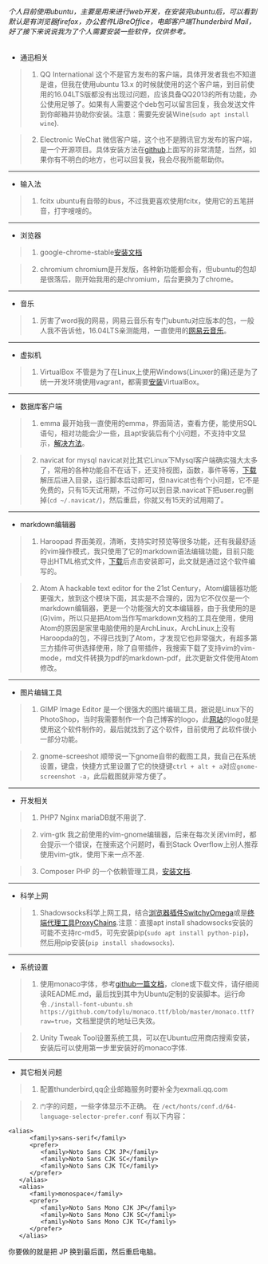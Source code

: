 ###### 个人目前使用ubuntu，主要是用来进行web开发，在安装完ubuntu后，可以看到默认是有浏览器firefox，办公套件LiBreOffice，电邮客户端Thunderbird Mail，好了接下来说说我为了个人需要安装一些软件，仅供参考。

* 通迅相关

> 1. QQ International 这个不是官方发布的客户端，具体开发者我也不知道是谁，但我在使用ubuntu 13.x 的时候就使用的这个客户端，到目前使用的16.04LTS版都没有出现过问题，应该具备QQ2013的所有功能，办公使用足够了。如果有人需要这个deb包可以留言回复，我会发送文件到你邮箱并协助你安装。注意：需要先安装Wine(`sudo apt install wine`).

> 2. Electronic WeChat 微信客户端，这个也不是腾讯官方发布的客户端，是一个开源项目。具体安装方法在[github](https://github.com/geeeeeeeeek/electronic-wechat)上面写的非常清楚，当然，如果你有不明白的地方，也可以回复我，我会尽我所能帮助你。

---
* 输入法

> 1. fcitx ubuntu有自带的ibus，不过我更喜欢使用fcitx，使用它的五笔拼音，打字嗖嗖的。

---
* 浏览器

> 1. google-chrome-stable[安装文档](http://wp.me/p87BY0-Le)

> 2. chromium chromium是开发版，各种新功能都会有，但ubuntu的包却是很落后，刚开始我用的是chromium，后台更换为了chrome。

---
* 音乐

> 1. 厉害了word我的网易，网易云音乐有专门ubuntu对应版本的包，一般人我不告诉他，16.04LTS亲测能用，一直使用的[网易云音乐](http://music.163.com/#/download)。

---
* 虚拟机

> 1. VirtualBox 不管是为了在Linux上使用Windows(Linuxer的痛)还是为了统一开发环境使用vagrant，都需要[安装](http://note.youdao.com/noteshare?id=a70dbdab37ee00f47d6b3d10e0332e56)VirtualBox。

---
* 数据库客户端

> 1. emma 最开始我一直使用的emma，界面简洁，查看方便，能使用SQL语句，相对功能会少一些，且apt安装后有个小问题，不支持中文显示，[解决方法](http://wp.me/p87BY0-i7)。

> 2. navicat for mysql navicat对比其它Linux下Mysql客户端确实强大太多了，常用的各种功能自不在话下，还支持视图，函数，事件等等，[下载](https://www.navicat.com.cn/download)解压后进入目录，运行脚本启动即可，但navicat也有个小问题，它不是免费的，只有15天试用期，不过你可以到目录.navicat下把user.reg删掉(`cd ~/.navicat/`)，然后重启，你就又有15天的试用期了。

---
* markdown编辑器

> 1. Haroopad 界面美观，清晰，支持实时预览等很多功能，还有我最舒适的vim操作模式，我只使用了它的markdown语法编辑功能，目前只能导出HTML格式文件，[下载](http://pad.haroopress.com/user.html)后点击安装即可，此文就是通过这个软件编写的。

> 2. Atom A hackable text editor for the 21st Century，Atom编辑器功能更强大，放到这个模块下面，其实是不合理的，因为它不仅仅是一个markdown编辑器，更是一个功能强大的文本编辑器，由于我使用的是(G)vim，所以只是把Atom当作写markdown文档的工具在使用，使用Atom的原因是家里电脑使用的是ArchLinux，ArchLinux上没有Haroopda的包，不得已找到了Atom，才发现它也非常强大，有超多第三方插件可供选择使用，除了自带插件，我搜索下载了支持vim的vim-mode，md文件转换为pdf的markdown-pdf，此次更新文件使用Atom修改。

---
* 图片编辑工具

> 1. GIMP Image Editor 是一个很强大的图片编辑工具，据说是Linux下的PhotoShop，当时我需要制作一个自己博客的logo，此[网站](http://blog.blianb.com/)的logo就是使用这个软件制作的，最后就找到了这个软件，目前使用了此软件很小一部分功能。

> 2. gnome-screeshot 顺带说一下gnome自带的截图工具，我自己在系统设置，键盘，快捷方式里设置了它的快捷键`ctrl + alt + a`对应`gnome-screenshot -a`，此后截图就非常方便了。

---
* 开发相关

> 1. PHP7 Nginx mariaDB就不用说了.

> 2. vim-gtk 我之前使用的vim-gnome编辑器，后来在每次关闭vim时，都会提示一个错误，在搜索这个问题时，看到Stack Overflow上别人推荐使用vim-gtk，使用下来一点不差.

> 3. Composer PHP 的一个依赖管理工具，[安装文档](http://docs.phpcomposer.com/00-intro.html).

---
* 科学上网

> 1. Shadowsocks科学上网工具，结合[浏览器插件SwitchyOmega](http://wp.me/p87BY0-19)或是[终端代理工具ProxyChains](http://wp.me/p87BY0-1f).注意：直接apt install shadowsocks安装的可能不支持rc-md5，可先安装pip(`sudo apt install python-pip`)，然后用pip安装(`pip install shadowsocks`).

---
* 系统设置

> 1. 使用monaco字体，参考[github一篇文档](https://github.com/cstrap/monaco-font)，clone或下载文件，请仔细阅读README.md，最后找到其中为Ubuntu定制的安装脚本。运行命令`./install-font-ubuntu.sh https://github.com/todylu/monaco.ttf/blob/master/monaco.ttf?raw=true`，文档里提供的地址已失效。

> 2. Unity Tweak Tool设置系统工具，可以在Ubuntu应用商店搜索安装，安装后可以使用第一步里安装好的monaco字体.

---
* 其它相关问题

> 1. 配置thunderbird,qq企业邮箱服务时要补全为exmali.qq.com

> 2. `门`字的问题，一些字体显示不正确。
在 `/ect/honts/conf.d/64-language-selector-prefer.conf` 有以下内容：
```
<alias>
      <family>sans-serif</family>
      <prefer>
         <family>Noto Sans CJK JP</family>
         <family>Noto Sans CJK SC</family>
         <family>Noto Sans CJK TC</family>
      </prefer>
   </alias>
   <alias>
      <family>monospace</family>
      <prefer>
         <family>Noto Sans Mono CJK JP</family>
         <family>Noto Sans Mono CJK SC</family>
         <family>Noto Sans Mono CJK TC</family>
      </prefer>
   </alias>
```
你要做的就是把 JP 换到最后面，然后重启电脑。